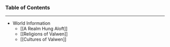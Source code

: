 ### Table of Contents
---
- World Information
	- [[A Realm Hung Aloft]]
	- [[Religions of Valwen]]
	- [[Cultures of Valwen]]